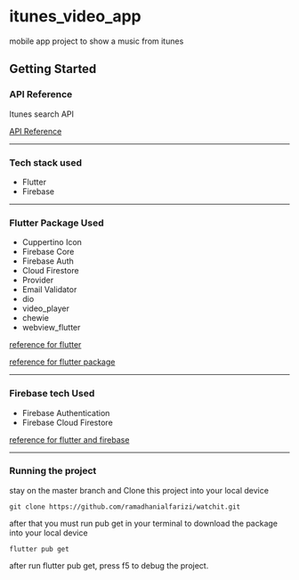 # itunes_video_app

mobile app project to show a music from itunes

## Getting Started

### API Reference

Itunes search API

[API Reference](https://performance-partners.apple.com/search-api)

---

### Tech stack used

- Flutter
- Firebase

---

### Flutter Package Used

- Cuppertino Icon
- Firebase Core
- Firebase Auth
- Cloud Firestore
- Provider
- Email Validator
- dio
- video_player
- chewie
- webview_flutter

[reference for flutter](https://docs.flutter.dev/) 

[reference for flutter package](https://pub.dev/)

---

### Firebase tech Used

- Firebase Authentication
- Firebase Cloud Firestore

[reference for flutter and firebase](https://firebase.flutter.dev/docs/overview/)

---

### Running the project

stay on the master branch and Clone this project into your local device

```
git clone https://github.com/ramadhanialfarizi/watchit.git
```

after that you must run pub get in your terminal to download the package into your local device

```
flutter pub get
```

after run flutter pub get, press f5 to debug the project.

